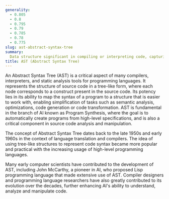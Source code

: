 ```yaml
---
generality:
  - 0.805
  - 0.8
  - 0.795
  - 0.79
  - 0.785
  - 0.78
  - 0.775
slug: ast-abstract-syntax-tree
summary:
  Data structure significant in compiling or interpreting code, capturing hierarchical properties of the source code syntax.
title: AST (Abstract Syntax Tree)
---
```


An Abstract Syntax Tree (AST) is a critical aspect of many compilers, interpreters, and static analysis tools for programming languages. It represents the structure of source code in a tree-like form, where each node corresponds to a construct present in the source code. Its potency lies in its ability to map the syntax of a program to a structure that is easier to work with, enabling simplification of tasks such as semantic analysis, optimizations, code generation or code transformation. AST is fundamental in the branch of AI known as Program Synthesis, where the goal is to automatically create programs from high-level specifications, and is also a critical component in source code analysis and manipulation.

The concept of Abstract Syntax Tree dates back to the late 1950s and early 1960s in the context of language translation and compilers. The idea of using tree-like structures to represent code syntax became more popular and practical with the increasing usage of high-level programming languages.

Many early computer scientists have contributed to the development of AST, including John McCarthy, a pioneer in AI, who proposed Lisp programming language that made extensive use of AST. Compiler designers and programming language researchers have also greatly contributed to its evolution over the decades, further enhancing AI's ability to understand, analyze and manipulate code.
